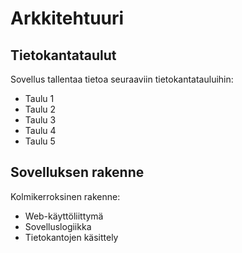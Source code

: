 # Arkkitehtuuri

## Tietokantataulut

Sovellus tallentaa tietoa seuraaviin tietokantatauluihin:
- Taulu 1
- Taulu 2
- Taulu 3
- Taulu 4
- Taulu 5


## Sovelluksen rakenne

Kolmikerroksinen rakenne:
- Web-käyttöliittymä
- Sovelluslogiikka
- Tietokantojen käsittely
